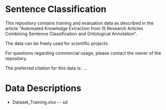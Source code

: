 # Sentence Classification

This repository contains training and evaluation data as described in the article "Automated Knowledge Extraction from IS Research Articles Combining Sentence Classification and Ontological Annotation".

The data can be freely used for scientific projects.

For questions regarding commercial usage, please contact the owner of the repository.

The preferred citation for this data is: ...

# Data Descriptions

- Dataset_Training.xlsx
-- sd 
